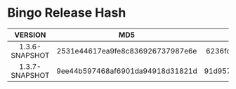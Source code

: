# Bingo Release Hash

|    VERSION     |               MD5                |                              SHA256                              |
|:--------------:|:--------------------------------:|:----------------------------------------------------------------:|
| 1.3.6-SNAPSHOT | 2531e44617ea9fe8c836926737987e6e | 6236fd5cb81c75146c7fadee5c414dc6a765551ffe4237e2aa7cf772eacebd7a |
| 1.3.7-SNAPSHOT | 9ee44b597468af6901da94918d31821d | 91d957f9bb4b52d5bd3261a5cff36c3d442c6aa76a8414b88fe2792fc244ad16 |